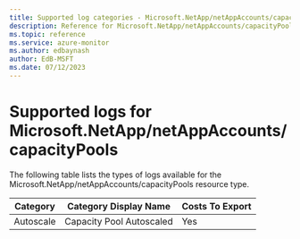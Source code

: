 ```yaml
---
title: Supported log categories - Microsoft.NetApp/netAppAccounts/capacityPools
description: Reference for Microsoft.NetApp/netAppAccounts/capacityPools in Azure Monitor Logs.
ms.topic: reference
ms.service: azure-monitor
ms.author: edbaynash
author: EdB-MSFT
ms.date: 07/12/2023
---
```

# Supported logs for Microsoft.NetApp/netAppAccounts/capacityPools  
<!-- Data source : arm-->


  The following table lists the types of logs available for the Microsoft.NetApp/netAppAccounts/capacityPools resource type.

|Category|Category Display Name|Costs To Export|
|---|---|---|
|Autoscale |Capacity Pool Autoscaled |Yes |


<!--Gen Date:  Wed Jul 12 2023 17:59:09 GMT+0300 (Israel Daylight Time)-->